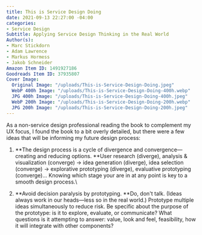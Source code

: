 ```yaml
---
title: This is Service Design Doing
date: 2021-09-13 22:27:00 -04:00
categories:
- Service Design
Subtitle: Applying Service Design Thinking in the Real World
Author(s):
- Marc Stickdorn
- Adam Lawrence
- Markus Hormess
- Jakob Schneider
Amazon Item ID: 1491927186
Goodreads Item ID: 37935807
Cover Image:
  Original Image: "/uploads/This-is-Service-Design-Doing.jpeg"
  WebP 400h Image: "/uploads/This-is-Service-Design-Doing-400h.webp"
  JPG 400h Image: "/uploads/This-is-Service-Design-Doing-400h.jpeg"
  WebP 200h Image: "/uploads/This-is-Service-Design-Doing-200h.webp"
  JPG 200h Image: "/uploads/This-is-Service-Design-Doing-200h.jpeg"
---
```


As a non-service design professional reading the book to complement my UX focus, I found the book to a bit overly detailed, but there were a few ideas that will be informing my future design process:

1. **The design process is a cycle of divergence and convergence—creating and reducing options. **User research (diverge), analysis & visualization (converge) → idea generation (diverge), idea selection (converge) → explorative prototyping (diverge), evaluative prototyping (converge)… Knowing which stage your are in at any point is key to a smooth design process.\

2. **Avoid decision paralysis by prototyping. **Do, don't talk. (Ideas always work in our heads—less so in the real world.) Prototype multiple ideas simultaneously to reduce risk. Be specific about the purpose of the prototype: is it to explore, evaluate, or communicate? What questions is it attempting to answer: value, look and feel, feasibility, how it will integrate with other components?